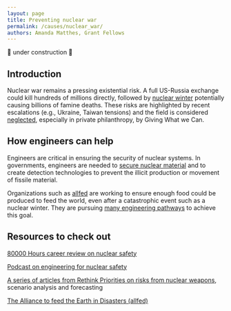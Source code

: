 ```yaml
---
layout: page
title: Preventing nuclear war
permalink: /causes/nuclear_war/
authors: Amanda Matthes, Grant Fellows
---
```


🚧 under construction 🚧

## Introduction
Nuclear war remains a pressing existential risk. A full US-Russia exchange could kill hundreds of millions directly, followed by [nuclear winter](https://en.wikipedia.org/wiki/Nuclear_winter) potentially causing billions of famine deaths. These risks are highlighted by recent escalations (e.g., Ukraine, Taiwan tensions) and the field is considered [neglected](https://www.givingwhatwecan.org/cause-areas/long-term-future/nuclear-security), especially in private philanthropy, by Giving What we Can.

## How engineers can help

Engineers are critical in ensuring the security of nuclear systems. In governments, engineers are needed to [secure nuclear material](https://inl.gov/national-security/securing-nuclear-material/) and to create detection technologies to prevent the illicit production or movement of fissile material.

Organizations such as [allfed](https://allfed.info/) are working to ensure enough food could be produced to feed the world, even after a catastrophic event such as a nuclear winter. They are pursuing [many engineering pathways](https://allfed.info/?view=article&id=159:engineering&catid=20&highlight=WyJlbmdpbmVlcmluZyJd) to achieve this goal. 

## Resources to check out

[80000 Hours career review on nuclear safety](https://80000hours.org/career-reviews/nuclear-weapons/)

[Podcast on engineering for nuclear safety](https://www.youtube.com/watch?v=w-wInL6KcR8)

[A series of articles from Rethink Priorities on risks from nuclear weapons](https://forum.effectivealtruism.org/s/KJNrGbt3JWcYeifLk), scenario analysis and forecasting

[The Alliance to feed the Earth in Disasters (allfed)](https://allfed.info/)